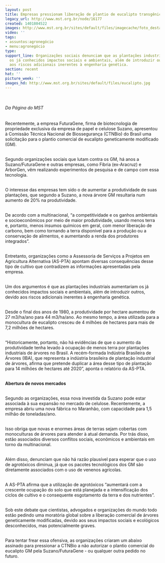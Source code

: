 ```yaml
---
layout: post
title: Empresas pressionam liberação de plantio de eucalipto transgênico
legacy_url: http://www.mst.org.br/node/16177
created: 1401804522
images: http://www.mst.org.br/sites/default/files/imagecache/foto_destaque/eucalipto.jpg
video: ''
tags:
- assuntos:agronegócio
- menu:agronegócio
type: 
support_line: Organizações sociais denunciam que as plantações industriais aumentariam
  os já conhecidos impactos sociais e ambientais, além de introduzir outros, devido
  aos riscos adicionais inerentes à engenharia genética.
section: recent
hat: ''
picture_week: ''
images_hd: http://www.mst.org.br/sites/default/files/eucalipto.jpg
---
```

<p><br><br><em>Da Página do MST</em><br><br><br>Recentemente, a empresa FuturaGene, firma de biotecnologia de propriedade exclusiva da empresa de papel e celulose Suzano, apresentou à Comissão Técnica Nacional de Biossegurança (CTNBio) do Brasil uma solicitação para o plantio comercial de eucalipto geneticamente modificado (GM).</p><p><br>Segundo organizações sociais que lutam contra os GM, há anos a Suzano/FuturaGene e outras empresas, como Fibria (ex-Aracruz) e ArborGen, vêm realizando experimentos de pesquisa e de campo com essa tecnologia.&nbsp;</p><p><br>O interesse das empresas tem sido o de aumentar a produtividade de suas plantações, que segundo a Suzano, a nova árvore GM resultaria num aumento de 20% na produtividade.</p><p><br>De acordo com a multinacional, “a competitividade e os ganhos ambientais e socioeconômicos por meio de maior produtividade, usando menos terra e, portanto, menos insumos químicos em geral, com menor liberação de carbono, bem como tornando a terra disponível para a produção ou a conservação de alimentos, e aumentando a renda dos produtores integrados”.</p><p><br>Entretanto, organizações como a Assessoria de Serviços a Projetos em Agricultura Alternativa (AS-PTA) apontam diversas consequências desse tipo de cultivo que contradizem as informações apresentadas pela empresa.&nbsp;</p><p><br>Um dos argumentos é que as plantações industriais aumentariam os já conhecidos impactos sociais e ambientais, além de introduzir outros, devido aos riscos adicionais inerentes à engenharia genética.</p><p><br>Desde o final dos anos de 1980, a produtividade por hectare aumentou de 27 m3/ha/ano para 44 m3/ha/ano. Ao mesmo tempo, a área utilizada para a monocultura de eucalipto cresceu de 4 milhões de hectares para mais de 7,2 milhões de hectares.</p><p><br>“Historicamente, portanto, não há evidências de que o aumento da produtividade tenha levado à ocupação de menos terra por plantações industriais de árvores no Brasil. A recém-formada Indústria Brasileira de Árvores (IBA), que representa a indústria brasileira de plantação industrial de árvores, afirma que pretende duplicar a área desse tipo de plantação para 14 milhões de hectares até 2020”, aponta o relatório da AS-PTA.</p><p><br><strong>Abertura de novos mercados</strong></p><p><br>Segundo as organizações, essa nova investida da Suzano pode estar associada à sua expansão no mercado de celulose. Recentemente, a empresa abriu uma nova fábrica no Maranhão, com capacidade para 1,5 milhão de toneladas/ano.&nbsp;</p><p><br>Isso obriga que novas e enormes áreas de terras sejam cobertas com monoculturas de árvores para atender à atual demanda. Por trás disso, estão associados diversos conflitos sociais, econômicos e ambientais em torno da multinacional.</p><p><br>Além disso, denunciam que não há razão plausível para esperar que o uso de agrotóxicos diminua, já que os pacotes tecnológicos dos GM são diretamente associados com o uso de venenos agrícolas.</p><p><br>A AS-PTA afirma que a utilização de agrotóxicos “aumentará com a crescente ocupação do solo que está planejada e a intensificação dos ciclos de cultivo e o consequente esgotamento da terra e dos nutrientes”.</p><p><br>Sob este debate que cientistas, advogados e organizações do mundo todo estão pedindo uma moratória global sobre a liberação comercial de árvores geneticamente modificadas, devido aos seus impactos sociais e ecológicos desconhecidos, mas potencialmente graves.</p><p><br>Para tentar frear essa ofensiva, as organizações criaram um abaixo assinado para pressionar a CTNBio a não autorizar o plantio comercial do eucalipto GM pela Suzano/FuturaGene - ou qualquer outra pedido no futuro.</p><div>&nbsp;</div>
